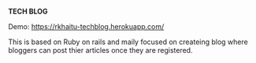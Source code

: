 **TECH BLOG**


Demo: https://rkhaitu-techblog.herokuapp.com/

This is based on Ruby on rails and maily focused on createing blog where bloggers can post thier articles once they are registered.
